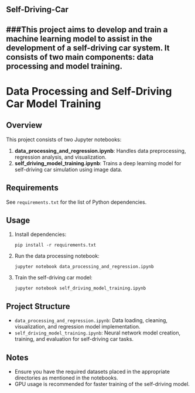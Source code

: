 ## Self-Driving-Car
###This project aims to develop and train a machine learning model to assist in the development of a self-driving car system. It consists of two main components: data processing and model training.
---



# Data Processing and Self-Driving Car Model Training

## Overview
This project consists of two Jupyter notebooks:
1. **data_processing_and_regression.ipynb**: Handles data preprocessing, regression analysis, and visualization.
2. **self_driving_model_training.ipynb**: Trains a deep learning model for self-driving car simulation using image data.

## Requirements
See `requirements.txt` for the list of Python dependencies.

## Usage
1. Install dependencies:
   ```
   pip install -r requirements.txt
   ```

2. Run the data processing notebook:
   ```
   jupyter notebook data_processing_and_regression.ipynb
   ```

3. Train the self-driving car model:
   ```
   jupyter notebook self_driving_model_training.ipynb
   ```

## Project Structure
- `data_processing_and_regression.ipynb`: Data loading, cleaning, visualization, and regression model implementation.
- `self_driving_model_training.ipynb`: Neural network model creation, training, and evaluation for self-driving car tasks.

## Notes
- Ensure you have the required datasets placed in the appropriate directories as mentioned in the notebooks.
- GPU usage is recommended for faster training of the self-driving model.
```

